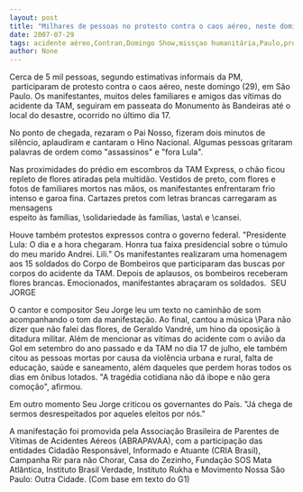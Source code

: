 ```yaml
---
layout: post
title: "Milhares de pessoas no protesto contra o caos aéreo, neste domingo,  em Sçao Paulo"
date: 2007-07-29
tags: acidente aéreo,Contran,Domingo Show,missçao humanitária,Paulo,protesto,quatro pessoas
author: None
---
```

Cerca de 5 mil pessoas,&nbsp;segundo estimativas informais da PM, &nbsp;participaram de protesto contra o caos a&eacute;reo, neste domingo (29), em S&atilde;o Paulo.
Os manifestantes,&nbsp;muitos deles&nbsp;familiares e amigos das v&iacute;timas do acidente da TAM,&nbsp;seguiram em passeata do Monumento &agrave;s Bandeiras&nbsp;at&eacute; o local&nbsp;do desastre, ocorrido no &uacute;ltimo dia 17.&nbsp;

No ponto de chegada,&nbsp;rezaram o Pai Nosso, fizeram dois minutos de sil&ecirc;ncio, aplaudiram e cantaram o Hino Nacional. Algumas&nbsp;pessoas gritaram palavras de ordem como &quot;assassinos&quot; e &quot;fora Lula&quot;. 

Nas proximidades do pr&eacute;dio em escombros da TAM Express, o ch&atilde;o ficou repleto de flores atiradas pela multid&atilde;o.
Vestidos de preto, com flores e fotos de familiares mortos nas m&atilde;os, os manifestantes enfrentaram frio intenso e garoa fina. Cartazes pretos com letras brancas carregaram as mensagens \
espeito &agrave;s fam&iacute;lias\, \solidariedade &agrave;s fam&iacute;lias\, \asta\ e \cansei\. 

Houve tamb&eacute;m protestos expressos contra o governo federal. &quot;Presidente Lula: O dia e a hora chegaram. Honra tua faixa presidencial sobre o t&uacute;mulo do meu marido Andrei. Lili.&quot; 
Os manifestantes&nbsp;realizaram uma homenagem aos 15 soldados do Corpo de Bombeiros que participaram das buscas por corpos do acidente da TAM.
Depois de aplausos, os bombeiros receberam flores brancas. Emocionados, manifestantes abra&ccedil;aram os soldados.&nbsp;
SEU JORGE

O cantor e compositor Seu Jorge leu um texto no caminh&atilde;o de som acompanhando o tom da manifesta&ccedil;&atilde;o. Ao final,&nbsp;cantou a m&uacute;sica \Para n&atilde;o dizer que n&atilde;o falei das flores\, de Geraldo Vandr&eacute;, um hino da oposi&ccedil;&atilde;o &agrave; ditadura militar. 
Al&eacute;m de mencionar as v&iacute;timas do acidente com o avi&atilde;o da Gol em setembro do ano passado e da TAM no dia 17 de julho, ele tamb&eacute;m citou as pessoas mortas por causa da viol&ecirc;ncia urbana e rural, falta de educa&ccedil;&atilde;o, sa&uacute;de e saneamento, al&eacute;m daqueles que perdem horas todos os dias em &ocirc;nibus lotados. &quot;A trag&eacute;dia cotidiana n&atilde;o d&aacute; ibope e n&atilde;o gera como&ccedil;&atilde;o&quot;, afirmou. 

Em outro momento Seu Jorge criticou os governantes do Pa&iacute;s. &quot;J&aacute; chega de sermos desrespeitados por aqueles eleitos por n&oacute;s.&quot;&nbsp; 

A manifesta&ccedil;&atilde;o&nbsp;foi promovida pela Associa&ccedil;&atilde;o Brasileira de Parentes de V&iacute;timas de Acidentes A&eacute;reos (ABRAPAVAA), com a participa&ccedil;&atilde;o das entidades Cidad&atilde;o Respons&aacute;vel, Informado e Atuante (CRIA Brasil), Campanha Rir para n&atilde;o Chorar, Casa do Zezinho, Funda&ccedil;&atilde;o SOS Mata Atl&acirc;ntica, Instituto Brasil Verdade, Instituto Rukha e Movimento Nossa S&atilde;o Paulo: Outra Cidade.
(Com base em texto do G1) 